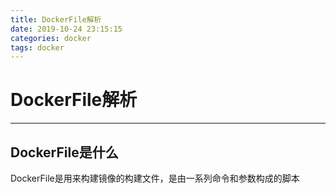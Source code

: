 ```yaml
---
title: DockerFile解析
date: 2019-10-24 23:15:15
categories: docker
tags: docker
---
```


# DockerFile解析
---
## DockerFile是什么
DockerFile是用来构建镜像的构建文件，是由一系列命令和参数构成的脚本